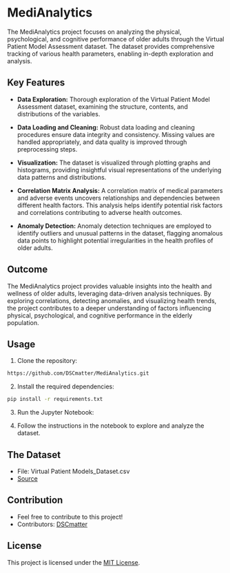 # MediAnalytics
The MediAnalytics project focuses on analyzing the physical, psychological, and cognitive performance of older adults through the Virtual Patient Model Assessment dataset. The dataset provides comprehensive tracking of various health parameters, enabling in-depth exploration and analysis.

## Key Features

- **Data Exploration:** Thorough exploration of the Virtual Patient Model Assessment dataset, examining the structure, contents, and distributions of the variables.
  
- **Data Loading and Cleaning:** Robust data loading and cleaning procedures ensure data integrity and consistency. Missing values are handled appropriately, and data quality is improved through preprocessing steps.

- **Visualization:** The dataset is visualized through plotting graphs and histograms, providing insightful visual representations of the underlying data patterns and distributions.

- **Correlation Matrix Analysis:** A correlation matrix of medical parameters and adverse events uncovers relationships and dependencies between different health factors. This analysis helps identify potential risk factors and correlations contributing to adverse health outcomes.

- **Anomaly Detection:** Anomaly detection techniques are employed to identify outliers and unusual patterns in the dataset, flagging anomalous data points to highlight potential irregularities in the health profiles of older adults.

## Outcome

The MediAnalytics project provides valuable insights into the health and wellness of older adults, leveraging data-driven analysis techniques. By exploring correlations, detecting anomalies, and visualizing health trends, the project contributes to a deeper understanding of factors influencing physical, psychological, and cognitive performance in the elderly population.

## Usage
1. Clone the repository:
```bash
https://github.com/DSCmatter/MediAnalytics.git
```
2. Install the required dependencies:
``` bash
pip install -r requirements.txt
```
3. Run the Jupyter Notebook:
   
4. Follow the instructions in the notebook to explore and analyze the dataset.

## The Dataset

- File: Virtual Patient Models_Dataset.csv
- [Source](https://www.kaggle.com/datasets/thedevastator/virtual-patient-model-assessment)

## Contribution

- Feel free to contribute to this project!
- Contributors: [DSCmatter](https://github.com/DSCmatter)

## License

This project is licensed under the [MIT License](LICENSE).
